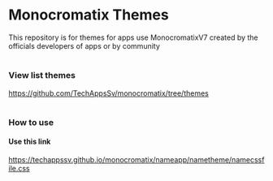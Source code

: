 # Monocromatix Themes
This repository is for themes for apps use MonocromatixV7 created by the officials developers of apps or by community
#
### View list themes
https://github.com/TechAppsSv/monocromatix/tree/themes
#
### How to use
#### Use this link
https://techappssv.github.io/monocromatix/nameapp/nametheme/namecssfile.css

